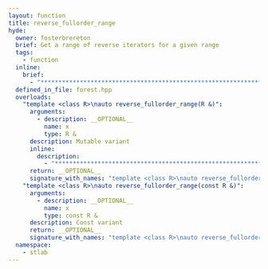 ```yaml
---
layout: function
title: reverse_fullorder_range
hyde:
  owner: fosterbrereton
  brief: Get a range of reverse iterators for a given range
  tags:
    - function
  inline:
    brief:
      - "***********************************************************************************************"
  defined_in_file: forest.hpp
  overloads:
    "template <class R>\nauto reverse_fullorder_range(R &)":
      arguments:
        - description: __OPTIONAL__
          name: x
          type: R &
      description: Mutable variant
      inline:
        description:
          - "***********************************************************************************************"
      return: __OPTIONAL__
      signature_with_names: "template <class R>\nauto reverse_fullorder_range(R & x)"
    "template <class R>\nauto reverse_fullorder_range(const R &)":
      arguments:
        - description: __OPTIONAL__
          name: x
          type: const R &
      description: Const variant
      return: __OPTIONAL__
      signature_with_names: "template <class R>\nauto reverse_fullorder_range(const R & x)"
  namespace:
    - stlab
---
```

